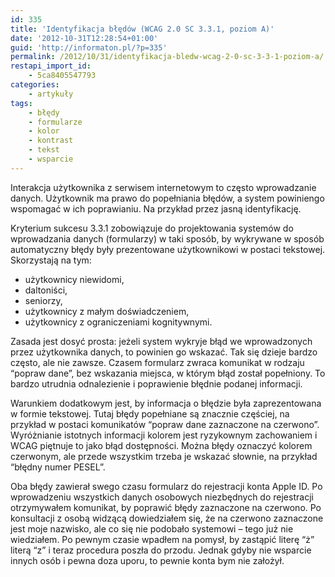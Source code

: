 ```yaml
---
id: 335
title: 'Identyfikacja błędów (WCAG 2.0 SC 3.3.1, poziom A)'
date: '2012-10-31T12:28:54+01:00'
guid: 'http://informaton.pl/?p=335'
permalink: /2012/10/31/identyfikacja-bledw-wcag-2-0-sc-3-3-1-poziom-a/
restapi_import_id:
    - 5ca8405547793
categories:
    - artykuły
tags:
    - błędy
    - formularze
    - kolor
    - kontrast
    - tekst
    - wsparcie
---
```


Interakcja użytkownika z serwisem internetowym to często wprowadzanie danych. Użytkownik ma prawo do popełniania błędów, a system powiniengo wspomagać w ich poprawianiu. Na przykład przez jasną identyfikację.

Kryterium sukcesu 3.3.1 zobowiązuje do projektowania systemów do wprowadzania danych (formularzy) w taki sposób, by wykrywane w sposób automatyczny błędy były prezentowane użytkownikowi w postaci tekstowej. Skorzystają na tym:

- użytkownicy niewidomi,
- daltoniści,
- seniorzy,
- użytkownicy z małym doświadczeniem,
- użytkownicy z ograniczeniami kognitywnymi.

Zasada jest dosyć prosta: jeżeli system wykryje błąd we wprowadzonych przez użytkownika danych, to powinien go wskazać. Tak się dzieje bardzo często, ale nie zawsze. Czasem formularz zwraca komunikat w rodzaju “popraw dane”, bez wskazania miejsca, w którym błąd został popełniony. To bardzo utrudnia odnalezienie i poprawienie błędnie podanej informacji.

Warunkiem dodatkowym jest, by informacja o błędzie była zaprezentowana w formie tekstowej. Tutaj błędy popełniane są znacznie częściej, na przykład w postaci komunikatów “popraw dane zaznaczone na czerwono”. Wyróżnianie istotnych informacji kolorem jest ryzykownym zachowaniem i WCAG piętnuje to jako błąd dostępności. Można błędy oznaczyć kolorem czerwonym, ale przede wszystkim trzeba je wskazać słownie, na przykład “błędny numer PESEL”.

Oba błędy zawierał swego czasu formularz do rejestracji konta Apple ID. Po wprowadzeniu wszystkich danych osobowych niezbędnych do rejestracji otrzymywałem komunikat, by poprawić błędy zaznaczone na czerwono. Po konsultacji z osobą widzącą dowiedziałem się, że na czerwono zaznaczone jest moje nazwisko, ale co się nie podobało systemowi – tego już nie wiedziałem. Po pewnym czasie wpadłem na pomysł, by zastąpić literę “ż” literą “z” i teraz procedura poszła do przodu. Jednak gdyby nie wsparcie innych osób i pewna doza uporu, to pewnie konta bym nie założył.
